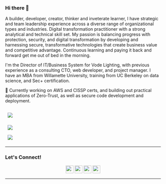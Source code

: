 ### Hi there 👋
                                                                                                                                                 
A builder, developer, creator, thinker and inveterate learner, I have strategic and team leadership experience across a diverse range of organizational types and industries. Digital transformation practitioner with a strong analytical and technical skill set. My passion is balancing progress with protection, security, and digital transformation by developing and harnessing secure, transformative technologies that create business value and competitive advantage. Continuous learning and paying it back and forward get me out of bed in the morning.

I'm the Director of IT/Business System for Vode Lighting, with previous experience as a consulting CTO, web developer, and project manager. I have an MBA from Willamette University, training from UC Berkeley on data science, and Sec+ certification.

🌱 Currently working on AWS and CISSP certs, and building out practical applications of Zero-Trust, as well as secure code development and deployment.


<a href="https://github.com/jefferywmoore/CISSP-Study-Resources">
  <img align="center" style="margin:1rem 0.5rem" src="https://github-readme-stats.vercel.app/api/pin/?username=jefferywmoore&repo=CISSP-Study-Resources&show_icons=true&theme=dark" />
</a>

<br>

<a href="https://github.com/jefferywmoore/Zero-Trust-Resources">
  <img align="center" style="margin:0.5rem" src="https://github-readme-stats.vercel.app/api/pin/?username=jefferywmoore&repo=Zero-Trust-Resources&show_icons=true&theme=dark" />
</a>

<br>

<a href="https://github.com/jefferywmoore/DevSecOps">
  <img align="center" style="margin:0.5rem" src="https://github-readme-stats.vercel.app/api/pin/?username=jefferywmoore&repo=DevSecOps&show_icons=true&theme=dark" />
</a>
<!--
<a href="https://gitlab.com/jefferywmoore/playbooks">
  <img align="center" src="https://github-readme-stats.vercel.app/api?username=jefferywmoore&show_icons=true&theme=dark" />
</a>
-->
<hr>

### Let's Connect!
<p align="center">
<a href="https://twitter.com/jefferywmoore"><img src="https://img.shields.io/badge/twitter-%231DA1F2.svg?&style=for-the-badge&logo=twitter&logoColor=white" height=25></a>
<a href="https://jefferymoore.io/"><img src="https://img.shields.io/badge/Hashnode-2962FF?style=for-the-badge&logo=hashnode&logoColor=white" height=25></a> 
<a href=https://www.linkedin.com/in/jefferywmoore"><img src="https://img.shields.io/badge/linkedin-%230077B5.svg?&style=for-the-badge&logo=linkedin&logoColor=white" height=25></a>
<a href="mailto:jeff@jefferywmoore.com"><img src="https://img.shields.io/badge/gmail-%EA4335.svg?&style=for-the-badge&logo=gmail&logoColor=white" height=25></a>
</p>
<hr>
<br>
                                                                                                                                             
<br>


                                                                                                                         


